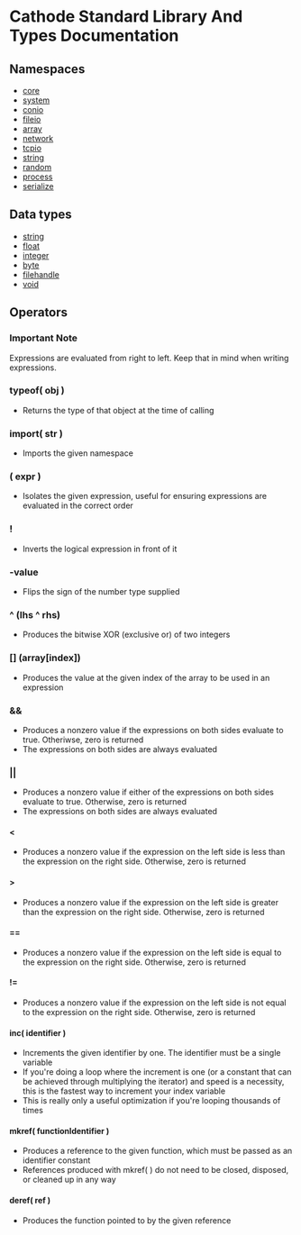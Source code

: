 # Cathode Standard Library And Types Documentation

## Namespaces

*	[core](https://github.com/rocky-horror/cathode/blob/master/DOCUMENTATION-CORE.md)
*	[system](https://github.com/rocky-horror/cathode/blob/master/DOCUMENTATION-SYSTEM.md)
*	[conio](https://github.com/rocky-horror/cathode/blob/master/DOCUMENTATION-CONIO.md)
*	[fileio](https://github.com/rocky-horror/cathode/blob/master/DOCUMENTATION-FILEIO.md)
*	[array](https://github.com/rocky-horror/cathode/blob/master/DOCUMENTATION-ARRAY.md)
*	[network](https://github.com/rocky-horror/cathode/blob/master/DOCUMENTATION-NETWORK.md)
*	[tcpio](https://github.com/rocky-horror/cathode/blob/master/DOCUMENTATION-TCPIO.md)
*	[string](https://github.com/rocky-horror/cathode/blob/master/DOCUMENTATION-STRING.md)
*	[random](https://github.com/rocky-horror/cathode/blob/master/DOCUMENTATION-RANDOM.md)
*	[process](https://github.com/rocky-horror/cathode/blob/master/DOCUMENTATION-PROCESS.md)
*	[serialize](https://github.com/rocky-horror/cathode/blob/master/DOCUMENTATION-SERIALIZE.md)

## Data types

*	[string](https://github.com/rocky-horror/cathode/blob/master/DOCUMENTATION-DATATYPE-STRING.md)
*	[float](https://github.com/rocky-horror/cathode/blob/master/DOCUMENTATION-DATATYPE-FLOAT.md)
*	[integer](https://github.com/rocky-horror/cathode/blob/master/DOCUMENTATION-DATATYPE-INTEGER.md)
*	[byte](https://github.com/rocky-horror/cathode/blob/master/DOCUMENTATION-DATATYPE-BYTE.md)
*	[filehandle](https://github.com/rocky-horror/cathode/blob/master/DOCUMENTATION-DATATYPE-FILEHANDLE.md)
*	[void](https://github.com/rocky-horror/cathode/blob/master/DOCUMENTATION-DATATYPE-VOID.md)

## Operators

### Important Note

Expressions are evaluated from right to left. Keep that in mind when writing expressions.

### typeof( obj )

*	Returns the type of that object at the time of calling
	
### import( str )

*	Imports the given namespace

### ( expr )

*	Isolates the given expression, useful for ensuring expressions are evaluated in the correct order

### !

*	Inverts the logical expression in front of it

### -value

*	Flips the sign of the number type supplied

### ^ (lhs ^ rhs)

*	Produces the bitwise XOR (exclusive or) of two integers

### [] (array[index])

*	Produces the value at the given index of the array to be used in an expression

### &&

*	Produces a nonzero value if the expressions on both sides evaluate to true. Otheriwse, zero is returned
*	The expressions on both sides are always evaluated

### ||

*	Produces a nonzero value if either of the expressions on both sides evaluate to true. Otherwise, zero is returned
*	The expressions on both sides are always evaluated

#### <

*	Produces a nonzero value if the expression on the left side is less than the expression on the right side. Otherwise, zero is returned

#### >

*	Produces a nonzero value if the expression on the left side is greater than the expression on the right side. Otherwise, zero is returned

#### ==

*	Produces a nonzero value if the expression on the left side is equal to the expression on the right side. Otherwise, zero is returned

#### !=

*	Produces a nonzero value if the expression on the left side is not equal to the expression on the right side. Otherwise, zero is returned

#### inc( identifier )

*	Increments the given identifier by one. The identifier must be a single variable
*	If you're doing a loop where the increment is one (or a constant that can be achieved through multiplying the iterator) and speed is a necessity, this is the fastest way to increment your index variable
*	This is really only a useful optimization if you're looping thousands of times

#### mkref( functionIdentifier )

*	Produces a reference to the given function, which must be passed as an identifier constant
*	References produced with mkref( ) do not need to be closed, disposed, or cleaned up in any way

#### deref( ref )

*	Produces the function pointed to by the given reference